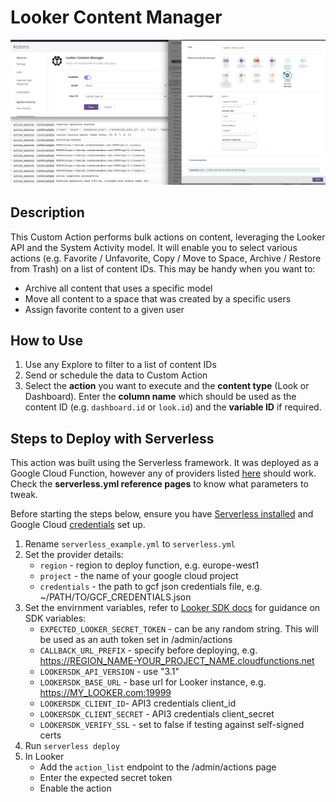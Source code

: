 # Looker Content Manager

![screenshot](screenshot-example.jpg)

## Description
This Custom Action performs bulk actions on content, leveraging the Looker API and the System Activity model. It will enable you to select various actions (e.g. Favorite / Unfavorite, Copy / Move to Space, Archive / Restore from Trash) on a list of content IDs. This may be handy when you want to:

- Archive all content that uses a specific model
- Move all content to a space that was created by a specific users
- Assign favorite content to a given user


## How to Use
1. Use any Explore to filter to a list of content IDs
2. Send or schedule the data to Custom Action
3. Select the **action** you want to execute and the **content type** (Look or Dashboard). Enter the **column name** which should be used as the content ID (e.g. `dashboard.id` or `look.id`) and the **variable ID** if required.


## Steps to Deploy with Serverless

This action was built using the Serverless framework. It was deployed as a Google Cloud Function, however any of providers listed [here](https://serverless.com/framework/docs/providers/) should work. Check the **serverless.yml reference pages** to know what parameters to tweak.

Before starting the steps below, ensure you have [Serverless installed](https://serverless.com/framework/docs/providers/google/guide/installation/) and Google Cloud [credentials](https://serverless.com/framework/docs/providers/google/guide/credentials/) set up.


1. Rename `serverless_example.yml` to `serverless.yml`
2. Set the provider details:
    - `region` - region to deploy function, e.g. europe-west1
    - `project` - the name of your google cloud project
    - `credentials` - the path to gcf json credentials file, e.g. ~/PATH/TO/GCF_CREDENTIALS.json
3. Set the envirnment variables, refer to [Looker SDK docs](https://github.com/looker-open-source/sdk-codegen#environment-variable-configuration) for guidance on SDK variables:
    - `EXPECTED_LOOKER_SECRET_TOKEN` - can be any random string. This will be used as an auth token set in /admin/actions
    - `CALLBACK_URL_PREFIX` - specify before deploying, e.g. https://REGION_NAME-YOUR_PROJECT_NAME.cloudfunctions.net
    - `LOOKERSDK_API_VERSION` - use "3.1"
    - `LOOKERSDK_BASE_URL` - base url for Looker instance, e.g. https://MY_LOOKER.com:19999
    - `LOOKERSDK_CLIENT_ID`- API3 credentials client_id
    - `LOOKERSDK_CLIENT_SECRET` - API3 credentials client_secret
    - `LOOKERSDK_VERIFY_SSL` - set to false if testing against self-signed certs
4. Run `serverless deploy`
5. In Looker
    - Add the `action_list` endpoint to the /admin/actions page 
    - Enter the expected secret token
    - Enable the action
